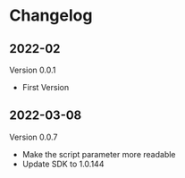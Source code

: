 # Changelog

## 2022-02
Version 0.0.1
- First Version

## 2022-03-08
Version 0.0.7
- Make the script parameter more readable
- Update SDK to 1.0.144
